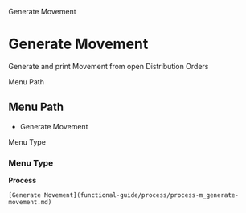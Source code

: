 
Generate Movement
# Generate Movement


Generate and print Movement from open Distribution Orders

Menu Path
## Menu Path



- Generate Movement

Menu Type
### Menu Type

**Process**


```
[Generate Movement](functional-guide/process/process-m_generate-movement.md)
```